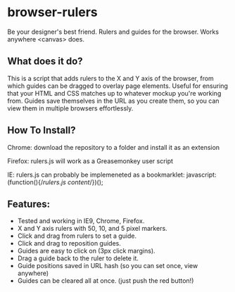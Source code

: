 browser-rulers
==============
Be your designer&#39;s best friend.  Rulers and guides for the browser.  Works anywhere &lt;canvas&gt; does.

What does it do?
----------------
This is a script that adds rulers to the X and Y axis of the browser, from which guides can be dragged to overlay page elements.  Useful for ensuring that your HTML and CSS matches up to whatever mockup you're working from.  Guides save themselves in the URL as you create them, so you can view them in multiple browsers effortlessly.

How To Install?
---------------
Chrome: download the repository to a folder and install it as an extension

Firefox: rulers.js will work as a Greasemonkey user script

IE:  rulers.js can probably be implemeneted as a bookmarklet:  javascript: (function(){/*rulers.js content*/})();

Features:
---------
- Tested and working in IE9, Chrome, Firefox.
- X and Y axis rulers with 50, 10, and 5 pixel markers.
- Click and drag from rulers to set a guide.
- Click and drag to reposition guides.
- Guides are easy to click on (3px click margins).
- Drag a guide back to the ruler to delete it.
- Guide positions saved in URL hash (so you can set once, view anywhere)
- Guides can be cleared all at once. (just push the red button!)

